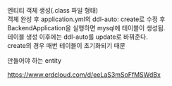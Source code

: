 엔티티 객체 생성(.class 파일 형태)  
객체 완성 후 application.yml의 ddl-auto: create로 수정 후   
BackendApplication을 실행하면 mysql에 테이블이 생성됨.  
테이블 생성 이후에는 ddl-auto를 update로 바꿔준다.  
create의 경우 매번 테이블이 초기화되기 때문

만들어야 하는 entity

https://www.erdcloud.com/d/eeLaS3mSoFfMSWdBx